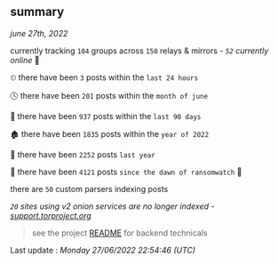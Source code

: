 
## summary
_june 27th, 2022_

currently tracking `104` groups across `150` relays & mirrors - _`52` currently online_ 📡

⏲ there have been `3` posts within the `last 24 hours`

🕓 there have been `201` posts within the `month of june`

📅 there have been `937` posts within the `last 90 days`

🏚 there have been `1835` posts within the `year of 2022`

🚀 there have been `2252` posts `last year`

🦕 there have been `4121` posts `since the dawn of ransomwatch` 🐣

there are `50` custom parsers indexing posts

_`20` sites using v2 onion services are no longer indexed - [support.torproject.org](https://support.torproject.org/onionservices/v2-deprecation/)_

> see the project [README](https://github.com/jmousqueton/ransomwatch#readme) for backend technicals



Last update : _Monday 27/06/2022 22:54:46 (UTC)_

